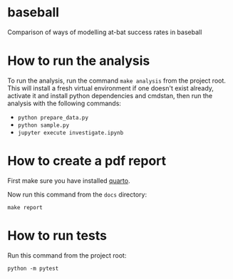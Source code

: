 baseball
==============================

Comparison of ways of modelling at-bat success rates in baseball

# How to run the analysis

To run the analysis, run the command `make analysis` from the project root. This
will install a fresh virtual environment if one doesn't exist already, activate
it and install python dependencies and cmdstan, then run the analysis with the
following commands:

- `python prepare_data.py`
- `python sample.py`
- `jupyter execute investigate.ipynb`

# How to create a pdf report

First make sure you have installed [quarto](https://https://quarto.org/).

Now run this command from the `docs` directory:

```
make report
```


# How to run tests

Run this command from the project root:

```
python -m pytest
```

